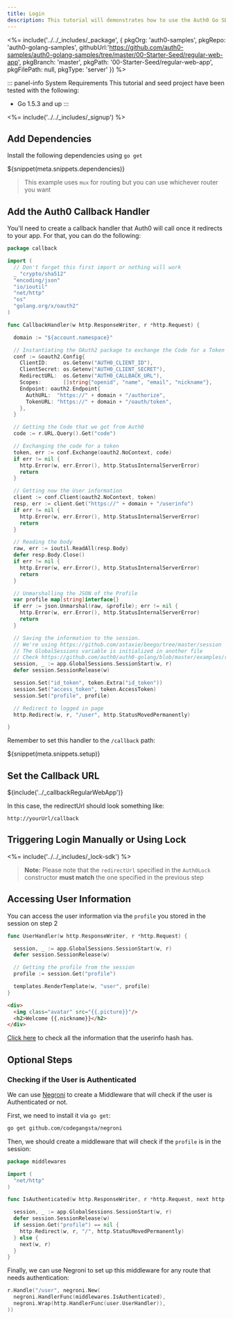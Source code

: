```yaml
---
title: Login
description: This tutorial will demonstrates how to use the Auth0 Go SDK to add authentication and authorization to your web app
---
```


<%= include('../../_includes/_package', {
  pkgOrg: 'auth0-samples',
  pkgRepo: 'auth0-golang-samples',
  githubUrl:'https://github.com/auth0-samples/auth0-golang-samples/tree/master/00-Starter-Seed/regular-web-app',
  pkgBranch: 'master',
  pkgPath: '00-Starter-Seed/regular-web-app',
  pkgFilePath: null,
  pkgType: 'server'
}) %>

::: panel-info System Requirements
This tutorial and seed project have been tested with the following:
* Go 1.5.3 and up
:::

<%= include('../../_includes/_signup') %>

## Add Dependencies

Install the following dependencies using `go get`

${snippet(meta.snippets.dependencies)}

> This example uses `mux` for routing but you can use whichever router you want

## Add the Auth0 Callback Handler

You'll need to create a callback handler that Auth0 will call once it redirects to your app. For that, you can do the following:

```go
package callback

import (
  // Don't forget this first import or nothing will work
  _ "crypto/sha512"
  "encoding/json"
  "io/ioutil"
  "net/http"
  "os"
  "golang.org/x/oauth2"
)

func CallbackHandler(w http.ResponseWriter, r *http.Request) {

  domain := "${account.namespace}"

  // Instantiating the OAuth2 package to exchange the Code for a Token
  conf := &oauth2.Config{
    ClientID:     os.Getenv("AUTH0_CLIENT_ID"),
    ClientSecret: os.Getenv("AUTH0_CLIENT_SECRET"),
    RedirectURL:  os.Getenv("AUTH0_CALLBACK_URL"),
    Scopes:       []string{"openid", "name", "email", "nickname"},
    Endpoint: oauth2.Endpoint{
      AuthURL:  "https://" + domain + "/authorize",
      TokenURL: "https://" + domain + "/oauth/token",
    },
  }

  // Getting the Code that we got from Auth0
  code := r.URL.Query().Get("code")

  // Exchanging the code for a token
  token, err := conf.Exchange(oauth2.NoContext, code)
  if err != nil {
    http.Error(w, err.Error(), http.StatusInternalServerError)
    return
  }

  // Getting now the User information
  client := conf.Client(oauth2.NoContext, token)
  resp, err := client.Get("https://" + domain + "/userinfo")
  if err != nil {
    http.Error(w, err.Error(), http.StatusInternalServerError)
    return
  }

  // Reading the body
  raw, err := ioutil.ReadAll(resp.Body)
  defer resp.Body.Close()
  if err != nil {
    http.Error(w, err.Error(), http.StatusInternalServerError)
    return
  }

  // Unmarshalling the JSON of the Profile
  var profile map[string]interface{}
  if err := json.Unmarshal(raw, &profile); err != nil {
    http.Error(w, err.Error(), http.StatusInternalServerError)
    return
  }

  // Saving the information to the session.
  // We're using https://github.com/astaxie/beego/tree/master/session
  // The GlobalSessions variable is initialized in another file
  // Check https://github.com/auth0/auth0-golang/blob/master/examples/regular-web-app/app/app.go
  session, _ := app.GlobalSessions.SessionStart(w, r)
  defer session.SessionRelease(w)

  session.Set("id_token", token.Extra("id_token"))
  session.Set("access_token", token.AccessToken)
  session.Set("profile", profile)

  // Redirect to logged in page
  http.Redirect(w, r, "/user", http.StatusMovedPermanently)

}
```

Remember to set this handler to the `/callback` path:

${snippet(meta.snippets.setup)}

## Set the Callback URL

${include('../\_callbackRegularWebApp')}

In this case, the redirectUrl should look something like:

```
http://yourUrl/callback
```

## Triggering Login Manually or Using Lock

<%= include('../../_includes/_lock-sdk') %>

> **Note:** Please note that the `redirectUrl` specified in the `Auth0Lock` constructor **must match** the one specified in the previous step

## Accessing User Information

You can access the user information via the `profile` you stored in the session on step 2

```go
func UserHandler(w http.ResponseWriter, r *http.Request) {

  session, _ := app.GlobalSessions.SessionStart(w, r)
  defer session.SessionRelease(w)

  // Getting the profile from the session
  profile := session.Get("profile")

  templates.RenderTemplate(w, "user", profile)
}

```

```html
<div>
  <img class="avatar" src="{{.picture}}"/>
  <h2>Welcome {{.nickname}}</h2>
</div>
```

[Click here](/user-profile) to check all the information that the userinfo hash has.

## Optional Steps

### Checking if the User is Authenticated

We can use [Negroni](https://github.com/codegangsta/negroni) to create a Middleware that will check if the user is Authenticated or not.

First, we need to install it via `go get`:

```bash
go get github.com/codegangsta/negroni
```

Then, we should create a middleware that will check if the `profile` is in the session:

```go
package middlewares

import (
  "net/http"
)

func IsAuthenticated(w http.ResponseWriter, r *http.Request, next http.HandlerFunc) {

  session, _ := app.GlobalSessions.SessionStart(w, r)
  defer session.SessionRelease(w)
  if session.Get("profile") == nil {
    http.Redirect(w, r, "/", http.StatusMovedPermanently)
  } else {
    next(w, r)
  }
}
```

Finally, we can use Negroni to set up this middleware for any route that needs authentication:

```go
r.Handle("/user", negroni.New(
  negroni.HandlerFunc(middlewares.IsAuthenticated),
  negroni.Wrap(http.HandlerFunc(user.UserHandler)),
))
```
